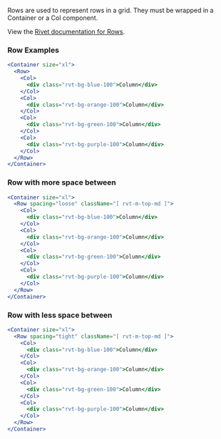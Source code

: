 Rows are used to represent rows in a grid. They must be wrapped in a Container or a Col component.

View the [Rivet documentation for Rows](https://rivet.uits.iu.edu/components/grid?example=columns).

### Row Examples

<!-- prettier-ignore-start -->
```jsx  
<Container size="xl">  
  <Row>
    <Col>
      <div class="rvt-bg-blue-100">Column</div>
    </Col>
    <Col>
      <div class="rvt-bg-orange-100">Column</div>
    </Col>
    <Col>
      <div class="rvt-bg-green-100">Column</div>
    </Col>
    <Col>
      <div class="rvt-bg-purple-100">Column</div>
    </Col>
  </Row>
</Container>
```
<!-- prettier-ignore-end -->

### Row with more space between

<!-- prettier-ignore-start -->
```jsx
<Container size="xl">
  <Row spacing="loose" className="[ rvt-m-top-md ]">
    <Col>
      <div class="rvt-bg-blue-100">Column</div>
    </Col>
    <Col>
      <div class="rvt-bg-orange-100">Column</div>
    </Col>
    <Col>
      <div class="rvt-bg-green-100">Column</div>
    </Col>
    <Col>
      <div class="rvt-bg-purple-100">Column</div>
    </Col>
  </Row>
</Container>
```
<!-- prettier-ignore-end -->

### Row with less space between

<!-- prettier-ignore-start -->
```jsx
<Container size="xl">
  <Row spacing="tight" className="[ rvt-m-top-md ]">
    <Col>
      <div class="rvt-bg-blue-100">Column</div>
    </Col>
    <Col>
      <div class="rvt-bg-orange-100">Column</div>
    </Col>
    <Col>
      <div class="rvt-bg-green-100">Column</div>
    </Col>
    <Col>
      <div class="rvt-bg-purple-100">Column</div>
    </Col>
  </Row>
</Container>
```
<!-- prettier-ignore-end -->
